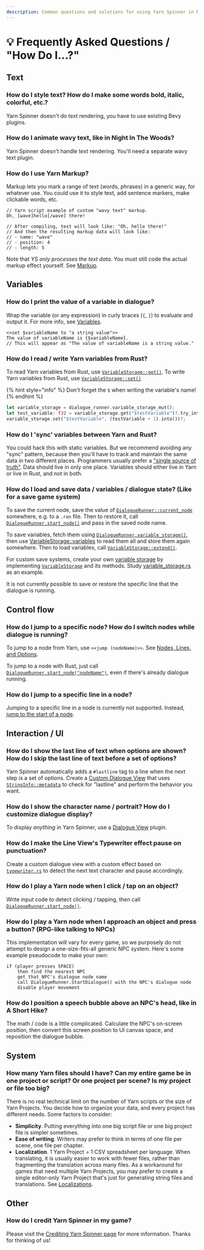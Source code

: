 ```yaml
---
description: Common questions and solutions for using Yarn Spinner in Rust using Bevy.
---
```


# 💡 Frequently Asked Questions / "How Do I...?"

## Text

### How do I style text? How do I make some words bold, italic, colorful, etc.?

Yarn Spinner doesn't do text rendering, you have to use existing Bevy plugins.

### How do I animate wavy text, like in Night In The Woods?

Yarn Spinner doesn't handle text rendering. You'll need a separate wavy text plugin.

### How do I use Yarn Markup?

Markup lets you mark a range of text (words, phrases) in a generic way, for whatever use. You could use it to style text, add sentence markers, make clickable words, etc.

```
// Yarn script example of custom "wavy text" markup.
Oh, [wave]hello[/wave] there!

// After compiling, text will look like: "Oh, hello there!"
// And then the resulting markup data will look like:
// - name: "wave"
// - position: 4
// - length: 5
```

Note that _YS only processes the text data_. You must still code the actual markup effect yourself. See [Markup](../../write-yarn-scripts/editing-with-vs-code/markup.md).

## Variables

### How do I print the value of a variable in dialogue?

Wrap the variable (or any expression) in curly braces (`{`, `}`) to evaluate and output it. For more info, see [Variables](../../write-yarn-scripts/logic-and-variables/).

```
<<set $variableName to "a string value">>
The value of variableName is {$variableName}.
// This will appear as "The value of variableName is a string value."
```

### How do I read / write Yarn variables from Rust?

To read Yarn variables from Rust, use [`VariableStorage::get()`](https://docs.rs/yarnspinner/latest/yarnspinner/prelude/trait.VariableStorage.html#tymethod.get). To write Yarn variables from Rust, use [`VariableStorage::set()`](https://docs.rs/yarnspinner/latest/yarnspinner/prelude/trait.VariableStorage.html#tymethod.set)

{% hint style="info" %}
Don't forget the `$` when writing the variable's name!
{% endhint %}

```rust
let variable_storage = dialogue_runner.variable_storage_mut(); 
let test_variable: f32 = variable_storage.get("$testVariable")?.try_into()?;
variable_storage.set("$testVariable", (testVariable + 1).into())?;
```

### How do I 'sync' variables between Yarn and Rust?

You could hack this with static variables. But we recommend avoiding any "sync" pattern, because then you'll have to track and maintain the same data in two different places. Programmers usually prefer a ["single source of truth"](https://en.wikipedia.org/wiki/Single_source_of_truth). Data should live in only one place. Variables should either live in Yarn or live in Rust, and not in both.

### How do I load and save data / variables / dialogue state? (Like for a save game system)

To save the current node, save the value of [`DialogueRunner::current_node`](https://docs.rs/bevy_yarnspinner/latest/bevy_yarnspinner/prelude/struct.DialogueRunner.html#method.current_node) somewhere, e.g. to a `.ron` file. Then to restore it, call [`DialogueRunner.start_node()`](https://docs.rs/bevy_yarnspinner/latest/bevy_yarnspinner/prelude/struct.DialogueRunner.html#method.start_node) and pass in the saved node name.

To save variables, fetch them using [`DialogueRunner.variable_storage()`](https://docs.rs/bevy_yarnspinner/latest/bevy_yarnspinner/prelude/struct.DialogueRunner.html#method.variable_storage), then use [VariableStorage::variables](https://docs.rs/bevy_yarnspinner/latest/bevy_yarnspinner/prelude/trait.VariableStorage.html#tymethod.variables) to read them all and store them again somewhere. Then to load variables, call [`VariableStorage::extend()`](https://docs.rs/bevy_yarnspinner/latest/bevy_yarnspinner/prelude/trait.VariableStorage.html#tymethod.extend).

For custom save systems, create your own [variable storage](components/variable-storage.md) by implementing [`VariableStorage`](https://docs.rs/bevy_yarnspinner/latest/bevy_yarnspinner/prelude/trait.VariableStorage.html) and its methods. Study [variable\_storage.rs](https://github.com/YarnSpinnerTool/YarnSpinner-Rust/blob/main/crates/runtime/src/variable_storage.rs) as an example.

It is not currently possible to save or restore the specific line that the dialogue is running.

## Control flow

### How do I jump to a specific node? How do I switch nodes while dialogue is running?

To jump to a node from Yarn, use `<<jump (nodeName)>>`. See [Nodes, Lines, and Options](../../write-yarn-scripts/lines-nodes-and-options.md).

To jump to a node with Rust, just call [`DialogueRunner.start_node("nodeName")`](https://docs.rs/bevy_yarnspinner/latest/bevy_yarnspinner/prelude/struct.DialogueRunner.html#method.start_node), even if there's already dialogue running.

### How do I jump to a specific line in a node?

Jumping to a specific line in a node is currently not supported. Instead, [jump to the start of a node](faq.md#how-do-i-jump-to-a-specific-node-how-do-i-switch-nodes-while-dialogue-is-running).

## Interaction / UI

### How do I show the last line of text when options are shown? How do I skip the last line of text before a set of options?

Yarn Spinner automatically adds a `#lastline` tag to a line when the next step is a set of options. Create a [Custom Dialogue View](components/dialogue-views.md) that uses [`StringInfo::metadata`](https://docs.rs/yarnspinner/latest/yarnspinner/prelude/struct.StringInfo.html#structfield.metadata) to check for "lastline" and perform the behavior you want.

### How do I show the character name / portrait? How do I customize dialogue display?

To display _anything_ in Yarn Spinner, use a [Dialogue View](components/dialogue-views.md) plugin.

### How do I make the Line View's Typewriter effect pause on punctuation?

Create a custom dialogue view with a custom effect based on [`typewriter.rs`](https://github.com/YarnSpinnerTool/YarnSpinner-Rust/blob/main/crates/example_dialogue_view/src/typewriter.rs) to detect the next text character and pause accordingly.

### How do I play a Yarn node when I click / tap on an object?

Write input code to detect clicking / tapping, then call [`DialogueRunner.start_node()`](https://docs.rs/bevy_yarnspinner/latest/bevy_yarnspinner/prelude/struct.DialogueRunner.html#method.start_node).

### How do I play a Yarn node when I approach an object and press a button? (RPG-like talking to NPCs)

This implementation will vary for every game, so we purposely do not attempt to design a one-size-fits-all generic NPC system. Here's some example pseudocode to make your own:

```
if (player presses SPACE)
    then find the nearest NPC
    get that NPC's dialogue node name
    call DialogueRunner.StartDialogue() with the NPC's dialogue node
    disable player movement
```

### How do I position a speech bubble above an NPC's head, like in A Short Hike?

The math / code is a little complicated. Calculate the NPC's on-screen position, then convert this screen position to UI canvas space, and reposition the dialogue bubble.

## System

### How many Yarn files should I have? Can my entire game be in one project or script? Or one project per scene? Is my project or file too big?

There is no real technical limit on the number of Yarn scripts or the size of Yarn Projects. You decide how to organize your data, and every project has different needs. Some factors to consider:

* **Simplicity**. Putting everything into one big script file or one big project file is simpler sometimes.
* **Ease of writing**. Writers may prefer to think in terms of one file per scene, one file per chapter.
* **Localization**. 1 Yarn Project = 1 CSV spreadsheet per language. When translating, it is usually easier to work with fewer files, rather than fragmenting the translation across many files. As a workaround for games that need multiple Yarn Projects, you may prefer to create a single editor-only Yarn Project that's just for generating string files and translations. See [Localizations](localisation.md).

## Other

### How do I credit Yarn Spinner in my game?

Please visit the [Crediting Yarn Spinner page](../../branding.md) for more information. Thanks for thinking of us!
